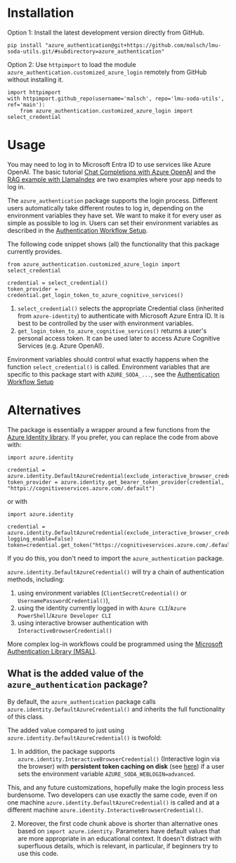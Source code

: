 # Installation

Option 1: Install the latest development version directly from GitHub.
```
pip install "azure_authentication@git+https://github.com/malsch/lmu-soda-utils.git/#subdirectory=azure_authentication"
```

Option 2: Use `httpimport` to load the module `azure_authentication.customized_azure_login` remotely 
from GitHub without installing it.
```
import httpimport
with httpimport.github_repo(username='malsch', repo='lmu-soda-utils', ref='main'):
    from azure_authentication.customized_azure_login import select_credential
```

# Usage

You may need to log in to Microsoft Entra ID to use services like Azure OpenAI. The basic tutorial 
[Chat Completions with Azure OpenAI](../azure-openAI-recipes/soda_starter_code_Azure_OpenAI.py) and the
[RAG example with LlamaIndex](../azure-openAI-recipes/soda_starter_code_RetrievalAugmentedGeneration.py)
are two examples where your app needs to log in.

The `azure_authentication` package supports the login process. Different users 
automatically take different routes to log in, depending on the environment variables they have set. We want to make it 
for every user as simple as possible to log in. Users can set their environment variables as described in the
[Authentication Workflow Setup](AuthenticationWorkflowSetup.md).

The following code snippet shows (all) the functionality that this package currently provides.

```
from azure_authentication.customized_azure_login import select_credential

credential = select_credential()
token_provider = credential.get_login_token_to_azure_cognitive_services()
```

1. `select_credential()` selects the appropriate Credential class (inherited from `azure-identity`) to authenticate 
with Microsoft Azure Entra ID. It is best to be controlled by the user with environment variables.
2. `get_login_token_to_azure_cognitive_services()` returns a user's personal access token. It can
be used later to access Azure Cognitive Services (e.g. Azure OpenAI).

Environment variables should control what exactly happens when the function `select_credential()` is called.
Environment variables that are specific to this package start with `AZURE_SODA_...`, see the [Authentication Workflow Setup](AuthenticationWorkflowSetup.md)

# Alternatives

The package is essentially a wrapper around a few
functions from the [Azure Identity library](https://github.com/Azure/azure-sdk-for-python/tree/main/sdk/identity/azure-identity). If you prefer, you can replace the code from above with:

```
import azure.identity

credential = azure.identity.DefaultAzureCredential(exclude_interactive_browser_credential=False)
token_provider = azure.identity.get_bearer_token_provider(credential, "https://cognitiveservices.azure.com/.default")
```

or with

```
import azure.identity

credential = azure.identity.DefaultAzureCredential(exclude_interactive_browser_credential=False, logging_enable=False)
token=credential.get_token("https://cognitiveservices.azure.com/.default")
```

If you do this, you don't need to import the `azure_authentication` package.

`azure.identity.DefaultAzureCredential()` 
will try a chain of authentication methods, including:
1. using environment variables (`ClientSecretCredential()` or `UsernamePasswordCredential()`),
2. using the identity currently logged in with `Azure CLI`/`Azure PowerShell`/`Azure Developer CLI`
3. using interactive browser authentication with `InteractiveBrowserCredential()`

More complex log-in workflows could be programmed using the [Microsoft Authentication Library (MSAL)](https://github.com/AzureAD/microsoft-authentication-library-for-python).

## What is the added value of the `azure_authentication` package?

By default, the `azure_authentication` package calls 
`azure.identity.DefaultAzureCredential()` and inherits the full functionality of this class.

The added value compared to just using `azure.identity.DefaultAzureCredential()` is twofold:

1. In addition, the package supports
`azure.identity.InteractiveBrowserCredential()` (Interactive login via the browser)
with **persistent token caching on disk** (see [here](https://github.com/Azure/azure-sdk-for-python/blob/main/sdk/identity/azure-identity/TOKEN_CACHING.md)) 
if a user sets the environment variable `AZURE_SODA_WEBLOGIN=advanced`. 

This, and any future customizations, hopefully make the login process less burdensome. Two developers can use exactly
the same code, even if on one machine `azure.identity.DefaultAzureCredential()` is called and at a different machine 
`azure.identity.InteractiveBrowserCredential()`.

2. Moreover, the first code chunk above is shorter than alternative ones based on 
`import azure.identity`. Parameters have default values that are more appropriate in an educational context.
It doesn't distract with superfluous details, which is relevant, in particular, if beginners try to use this code.
